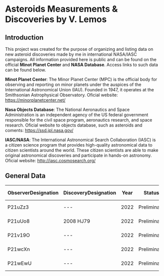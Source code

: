 # Asteroids Measurements & Discoveries by V. Lemos

## Introduction 
This project was created for the purpose of organizing and listing data on new asteroid discoveries made by me in international NASA/IASC campaigns. All information provided here is public and can be found on the official **Minot Planet Center** and **NASA Database**. Access links to such data can be found below.

**Minot Planet Center**: The Minor Planet Center (MPC) is the official body for observing and reporting on minor planets under the auspices of the International Astronomical Union (IAU). Founded in 1947, it operates at the Smithsonian Astrophysical Observatory. Oficial website: https://minorplanetcenter.net/ 

**Nasa Objects Database**: The National Aeronautics and Space Administration is an independent agency of the US federal government responsible for the civil space program, aeronautics research, and space research. Oficial website to objects database, such as asteroids and coments: https://ssd.jpl.nasa.gov/

**IASC/NASA**: The International Astronomical Search Collaboration (IASC) is a citizen science program that provides high-quality astronomical data to citizen scientists around the world. These citizen scientists are able to make original astronomical discoveries and participate in hands-on astronomy.  Oficial website: http://iasc.cosmosearch.org/


## General Data

| ObserverDesignation | DiscoveryDesignation | Year | Status | Campaign Name | Contribution | Telescope | Orbit Type |
| ------------------- | ---------------------| -----| -------| ------------- | ------------ | --------- | ---------- |
| P21uZz3 | --- | 2022 | Preliminary | IASC |  Pending | Pan-STARRS 2 | Unknown |
| P21uUo8 | 2008 HJ79 | 2022 | Preliminary | IASC | Orbit Updated | Pan-STARRS 2 | Main Belt |
| P21v19O | --- | 2022 | Preliminary | IASC |  Pending | Pan-STARRS 2 | Unknown |
| P21wcXn | --- | 2022 | Preliminary | IASC |  Pending | Pan-STARRS 2 | Unknown |
| P21wEwU | --- | 2022 | Preliminary | IASC |  Pending | Pan-STARRS 2 | Unknown |
